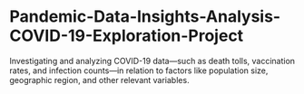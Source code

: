 # Pandemic-Data-Insights-Analysis-COVID-19-Exploration-Project
Investigating and analyzing COVID-19 data—such as death tolls, vaccination rates, and infection counts—in relation to factors like population size, geographic region, and other relevant variables.
